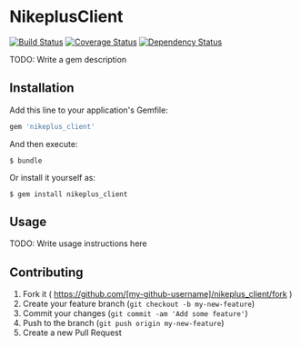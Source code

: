 # NikeplusClient

[![Build Status](https://travis-ci.org/jumichot/nikeplus_client.svg?branch=master)](https://travis-ci.org/jumichot/nikeplus_client)
[![Coverage Status](https://coveralls.io/repos/jumichot/nikeplus_client/badge.png)](https://coveralls.io/r/jumichot/nikeplus_client)
[![Dependency Status](https://gemnasium.com/jumichot/nikeplus_client.svg)](https://gemnasium.com/jumichot/nikeplus_client)

TODO: Write a gem description

## Installation

Add this line to your application's Gemfile:

```ruby
gem 'nikeplus_client'
```

And then execute:

    $ bundle

Or install it yourself as:

    $ gem install nikeplus_client

## Usage

TODO: Write usage instructions here

## Contributing

1. Fork it ( https://github.com/[my-github-username]/nikeplus_client/fork )
2. Create your feature branch (`git checkout -b my-new-feature`)
3. Commit your changes (`git commit -am 'Add some feature'`)
4. Push to the branch (`git push origin my-new-feature`)
5. Create a new Pull Request
